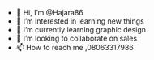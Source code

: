 - 👋 Hi, I’m @Hajara86
- 👀 I’m interested in learning new things
- 🌱 I’m currently learning graphic design
- 💞️ I’m looking to collaborate on sales
- 📫 How to reach me ,08063317986

<!---
Hajara86/Hajara86 is a ✨ special ✨ repository because its `README.md` (this file) appears on your GitHub profile.
You can click the Preview link to take a look at your changes.
--->
